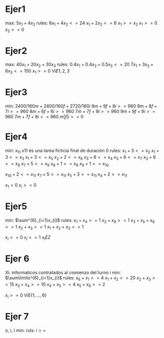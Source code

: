 # Ejer1
max: $5x_1+4x_2$
rules:
$6x_{1}+4x_{2}<=24$
$x_{1}+2x_{2}<=6$
$x_{1}>=x_{2}$
$x_{1}>=0$
$x_{2}>=0$
# Ejer2
max: $40x_{1}+20x_{2}+30x_{3}$
rules:
$0.4x_{1}+0.4x_{2}+0.5x_{3}<=20$
$7x_{1}+3x_{2}+6x_{3}<=150$
$x_{1}>=0\ ViE{1,2,3}$
# Ejer3
min: $2400/160m+2400/160f+2720/160i$
$8m+9f+8i>=960$
$9m+8f+7i>=960$
$8m+6f+6i>=960$
$7m+7f+9i>=960$
$9m+9f+9i>=960$
$7m+7f+8i>=960$
$m | f | i >=0$
# Ejer4
min: $x_{11}$
x11 és una tarea ficticia final de duración 0
rules:
$x_{1}+3<=x_{2}$
$x_{1}+3<=x_{3}$
$x_{1}+3<=x_{5}$
$x_{2}+2<=x_{6}$
$x_{3}+6<=x_{4}$
$x_{3}+6<=x_{7}$
$x_{3}+6<=x_{8}$
$x_{7}+5<=x_{9}$
$x_{8}+1<=x_{9}$
$x_{9}+1<=x_{10}$

$x_{10}+2<=x_{11}$
$x_{7}+5<=x_{11}$
$x_{5}+3<=x_{11}$
$x_{4}+2<=x_{11}$

$x_{1}=0$
$x_{i}>=0$
# Ejer5
min: $\sum^{6}_{i=1}x_{i}$
rules:
$x_{1}+x_{4}>=1$
$x_{2}+x_{6}>=1$
$x_{3}+x_{5}+x_{6}>=1$
$x_{2}+x_{3}>=1$
$x_{1}+x_{2}+x_{3}>=1$

$x_{i}>=0$
$x_{i}<=1$
$x_{i}EZ$
# Ejer 6
Xi: informaticos contratados al comienzo del turno i
min: $\sum\limits^{6}_{i=1}x_{i}$
rules:
$x_6+x_1>=4$
$x_{1}+x_{2}>=20$
$x_{2}+x_{3}>=15$
$x_{3}+x_{4}>=10$
$x_{4}+x_{5}>=4$
$x_{5}+x_{6}>=2$

$x_{i}>=0\ ViE\{1,...,6\}$
# Ejer 7
o, i, l
min:
ruls: 
$i>=$